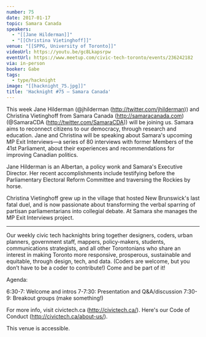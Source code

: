 ```yaml
---
number: 75
date: 2017-01-17
topic: Samara Canada
speakers:
  - "[[Jane Hilderman]]"
  - "[[Christina Vietinghoff]]"
venue: "[[SPPG, University of Toronto]]"
videoUrl: https://youtu.be/gc8Lkapsrpw
eventUrl: https://www.meetup.com/civic-tech-toronto/events/236242182
via: in-person
booker: Gabe
tags:
  - type/hacknight
image: "[[hacknight_75.jpg]]"
title: 'Hacknight #75 – Samara Canada'
---
```


This week Jane Hilderman (@jhilderman (http://twitter.com/jhilderman)) and Christina Vietinghoff from Samara Canada (http://samaracanada.com) (@SamaraCDA (http://twitter.com/SamaraCDA)) will be joining us. Samara aims to reconnect citizens to our democracy, through research and education. Jane and Christina will be speaking about Samara's upcoming MP Exit Interviews—a series of 80 interviews with former Members of the 41st Parliament, about their experiences and recommendations for improving Canadian politics.

Jane Hilderman is an Albertan, a policy wonk and Samara's Executive Director. Her recent accomplishments include testifying before the Parliamentary Electoral Reform Committee and traversing the Rockies by horse.

Christina Vietinghoff grew up in the village that hosted New Brunswick's last fatal duel, and is now passionate about transforming the verbal sparring of partisan parliamentarians into collegial debate. At Samara she manages the MP Exit Interviews project.

---

Our weekly civic tech hacknights bring together designers, coders, urban planners, government staff, mappers, policy-makers, students, communications strategists, and all other Torontonians who share an interest in making Toronto more responsive, prosperous, sustainable and equitable, through design, tech, and data. (Coders are welcome, but you don’t have to be a coder to contribute!) Come and be part of it!

Agenda:

6:30-7: Welcome and intros
7-7:30: Presentation and Q&A/discussion
7:30-9: Breakout groups (make something!)

For more info, visit civictech.ca (http://civictech.ca/). Here's our Code of Conduct (http://civictech.ca/about-us/).

This venue is accessible.